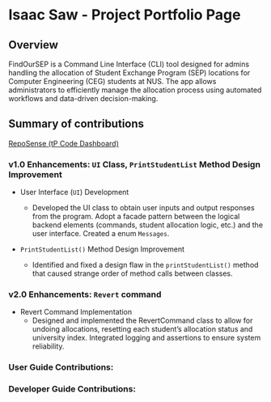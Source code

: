 # Isaac Saw - Project Portfolio Page

## Overview
FindOurSEP is a Command Line Interface (CLI) tool designed for admins handling the allocation of Student Exchange 
Program (SEP) locations for Computer Engineering (CEG) students at NUS. The app allows administrators to efficiently 
manage the allocation process using automated workflows and data-driven decision-making.


## Summary of contributions
[RepoSense (tP Code Dashboard)](https://nus-cs2113-ay2425s1.github.io/tp-dashboard/?search=isaacsaw25&breakdown=true&sort=groupTitle%20dsc&sortWithin=title&since=2024-09-20&timeframe=commit&mergegroup=&groupSelect=groupByRepos&checkedFileTypes=docs~functional-code~test-code~other)

### v1.0 Enhancements: `UI` Class, `PrintStudentList` Method Design Improvement
- User Interface (`UI`) Development
    - Developed the UI class to obtain user inputs and output responses from the program. Adopt a facade pattern
      between the logical backend elements (commands, student allocation logic, etc.) and the user interface. Created a
      enum `Messages`.

- `PrintStudentList()` Method Design Improvement
    - Identified and fixed a design flaw in the `printStudentList()` method that caused strange order of method calls 
  between classes. 

### v2.0 Enhancements: `Revert` command
- Revert Command Implementation
    - Designed and implemented the RevertCommand class to allow for undoing allocations,
      resetting each student’s allocation status and university index. Integrated logging and
      assertions to ensure system reliability. 

### User Guide Contributions:

### Developer Guide Contributions:
